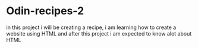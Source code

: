 # Odin-recipes-2
in this project i will be creating a recipe, i am learning how to create a website using HTML and after this project i am expected to know alot about HTML
